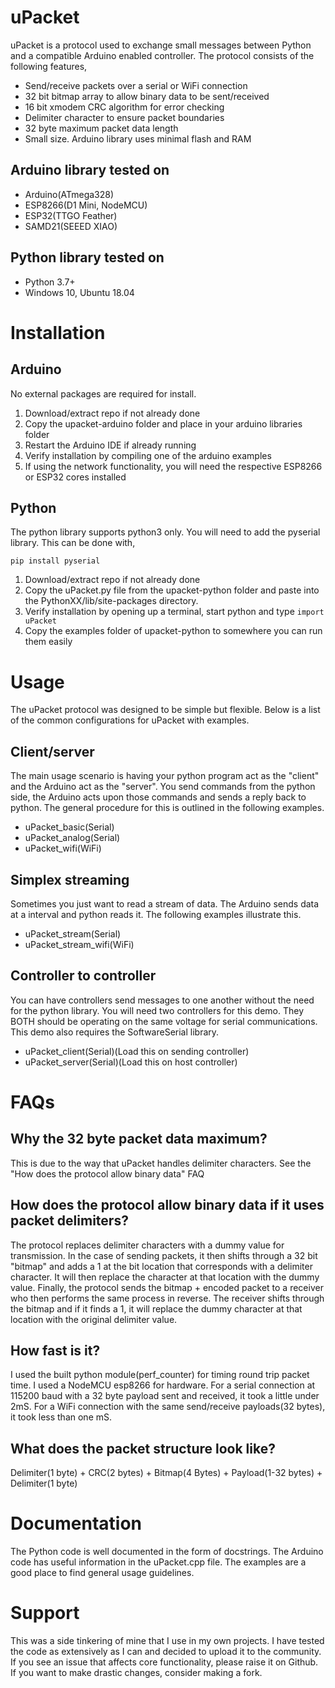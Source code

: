# uPacket
uPacket is a protocol used to exchange small messages between Python and a compatible Arduino enabled controller. The protocol consists of the following features,
* Send/receive packets over a serial or WiFi connection
* 32 bit bitmap array to allow binary data to be sent/received
* 16 bit xmodem CRC algorithm for error checking
* Delimiter character to ensure packet boundaries
* 32 byte maximum packet data length
* Small size. Arduino library uses minimal flash and RAM


## Arduino library tested on
* Arduino(ATmega328)
* ESP8266(D1 Mini, NodeMCU)
* ESP32(TTGO Feather)
* SAMD21(SEEED XIAO)


## Python library tested on
* Python 3.7+
* Windows 10, Ubuntu 18.04



# Installation

## Arduino
No external packages are required for install.
1. Download/extract repo if not already done
2. Copy the upacket-arduino folder and place in your arduino libraries folder
3. Restart the Arduino IDE if already running
4. Verify installation by compiling one of the arduino examples
5. If using the network functionality, you will need the respective ESP8266 or ESP32 cores installed


## Python
The python library supports python3 only. You will need to add the pyserial library. This can be done with,

`pip install pyserial`

1. Download/extract repo if not already done
2. Copy the uPacket.py file from the upacket-python folder and paste into the PythonXX/lib/site-packages directory.
3. Verify installation by opening up a terminal, start python and type `import uPacket`
4. Copy the examples folder of upacket-python to somewhere you can run them easily



# Usage
The uPacket protocol was designed to be simple but flexible. Below is a list of the common configurations for uPacket with examples.

## Client/server
The main usage scenario is having your python program act as the "client" and the Arduino act as the "server". You send commands from the python side, the Arduino acts upon those commands and sends a reply back to python. The general procedure for this is outlined in the following examples.
* uPacket_basic(Serial)
* uPacket_analog(Serial)
* uPacket_wifi(WiFi)

## Simplex streaming
Sometimes you just want to read a stream of data. The Arduino sends data at a interval and python reads it. The following examples illustrate this.
* uPacket_stream(Serial)
* uPacket_stream_wifi(WiFi)

## Controller to controller
You can have controllers send messages to one another without the need for the python library. You will need two controllers for this demo. They BOTH should be operating on the same voltage for serial communications. This demo also requires the SoftwareSerial library.
* uPacket_client(Serial)(Load this on sending controller)
* uPacket_server(Serial)(Load this on host controller)

# FAQs

## Why the 32 byte packet data maximum?
This is due to the way that uPacket handles delimiter characters. See the "How does the protocol allow binary data" FAQ

## How does the protocol allow binary data if it uses packet delimiters?
The protocol replaces delimiter characters with a dummy value for transmission. In the case of sending packets, it then shifts through a 32 bit "bitmap" and adds a 1 at the bit location that corresponds with a delimiter character. It will then replace the character at that location with the dummy value. Finally, the protocol sends the bitmap + encoded packet to a receiver who then performs the same process in reverse. The receiver shifts through the bitmap and if it finds a 1, it will replace the dummy character at that location with the original delimiter value. 

## How fast is it?
I used the built python module(perf_counter) for timing round trip packet time. I used a NodeMCU esp8266 for hardware. For a serial connection at 115200 baud with a 32 byte payload sent and received, it took a little under 2mS. For a WiFi connection with the same send/receive payloads(32 bytes), it took less than one mS.

## What does the packet structure look like?
Delimiter(1 byte) + CRC(2 bytes) + Bitmap(4 Bytes) + Payload(1-32 bytes) + Delimiter(1 byte)

# Documentation
The Python code is well documented in the form of docstrings. The Arduino code has useful information in the uPacket.cpp file. The examples are a good place to find general usage guidelines.

# Support
This was a side tinkering of mine that I use in my own projects. I have tested the code as extensively as I can and decided to upload it to the community. If you see an issue that affects core functionality, please raise it on Github. If you want to make drastic changes, consider making a fork.


